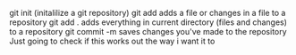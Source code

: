 git init (initalilize a git repository)
git add <filename> adds a file or changes in a file to a repository
git add . adds everything in current directory (files and changes) to a repository
git commit -m <message> saves changes you've made to the repository 
Just going to check if this works out the way i want it to
